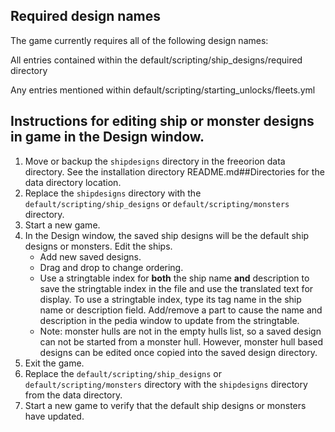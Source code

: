 ## Required design names
The game currently requires all of the following design names:

All entries contained within the default/scripting/ship_designs/required directory

Any entries mentioned within default/scripting/starting_unlocks/fleets.yml


## Instructions for editing ship or monster designs in game in the Design window.
1. Move or backup the `shipdesigns` directory in the freeorion data directory.  See the installation directory README.md##Directories for the data directory location.
2. Replace the `shipdesigns` directory with the `default/scripting/ship_designs` or `default/scripting/monsters` directory.
3. Start a new game.
4. In the Design window, the saved ship designs will be the default ship designs or monsters.  Edit the ships.
    * Add new saved designs.
    * Drag and drop to change ordering.
    * Use a stringtable index for **both** the ship name **and** description to save the stringtable index in the file and use the translated text for display.  To use a stringtable index, type its tag name in the ship name or description field.  Add/remove a part to cause the name and description in the pedia window to update from the stringtable. 
    * Note: monster hulls are not in the empty hulls list, so a saved design can not be started from a monster hull.  However, monster hull based designs can be edited once copied into the saved design directory.
5. Exit the game.
6. Replace the `default/scripting/ship_designs` or `default/scripting/monsters` directory with the `shipdesigns` directory from the data directory.
7. Start a new game to verify that the default ship designs or monsters have updated.
